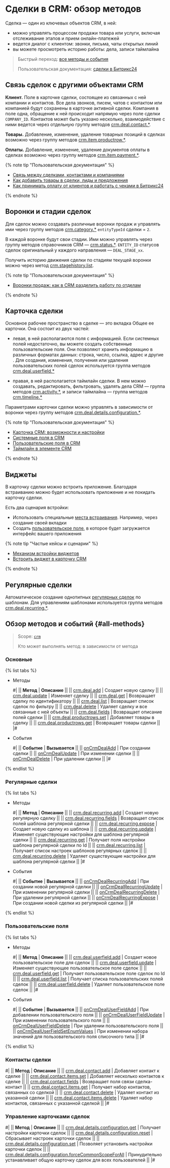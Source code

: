 # Сделки в CRM: обзор методов

Сделка — один из ключевых объектов CRM, в ней:

* можно управлять процессом продажи товара или услуги, включая отслеживание этапов и прием онлайн-платежей
* ведется диалог с клиентом: звонки, письма, чаты открытых линий 
* вы можете просмотреть историю работы: дела, записи таймлайна

> Быстрый переход: [все методы и события](#all-methods) 
> 
> Пользовательская документация: [сделки в Битрикс24](https://helpdesk.bitrix24.ru/open/5493461/) 

## Связь сделок  с другими объектами CRM

**Клиент.** Поле в карточке сделки, состоящее из связанных с ней компании и контактов. Все дела звонков, писем, чатов с контактом или компанией будут сохранены в карточке активной сделки. Компания в поле одна, обращение к ней происходит напрямую через поле сделки `COMPANY_ID`. Контактов может быть указано несколько, взаимодействие с ними ведется через отдельную группу методов [crm.deal.contact.*](./contacts/index.md).

**Товары.** Добавление, изменение, удаление товарных позиций в сделках возможно через группу методов [crm.item.productrow.*](../universal/product-rows/index.md).

**Оплаты.** Добавление, изменение, удаление документов оплаты в сделках возможно через группу методов [crm.item.payment.*](../universal/payment/index.md).  

{% note tip "Пользовательская документация" %}

- [Связь между сделками, контактами и компаниями](https://helpdesk.bitrix24.ru/open/2501159/)
- [Как добавить товары в сделки, лиды и предложения](https://helpdesk.bitrix24.ru/open/13216242/)
- [Как принимать оплату от клиентов и работать с чеками в Битрикс24](https://helpdesk.bitrix24.ru/open/18225080/)

{% endnote %}

## Воронки и стадии сделок

Для сделок можно создавать различные воронки продаж и управлять ими через группу методов [crm.category.*](../universal/category/index.md) `entityTypeId` сделки = `2`.

В каждой воронке будут свои стадии. Ими можно управлять  через группу методов справочников CRM — [crm.status.*](../status/index.md). `ENTITY_ID` статусов сделок оригинальный у каждого направления — `DEAL_STAGE_xx`. 

Получить историю движения сделки по стадиям текущей воронки можно через метод [crm.stagehistory.list](../crm-stage-history-list.md). 

{% note tip "Пользовательская документация" %}

- [Воронки продаж: как в CRM разделить работу по отделам](https://helpdesk.bitrix24.ru/open/20732764/)

{% endnote %}

## Карточка сделки

Основное рабочее пространство в сделке — это вкладка Общее ее карточки. Она состоит из двух частей:

* левая, в ней располагаются поля с информацией. Если системных полей недостаточно, вы можете создать собственные пользовательские поля. Они позволяют хранить информацию в различных форматах данных: строка, число, ссылка, адрес и другие . Для создания, изменения, получения или удаления пользовательских полей сделок используется группа методов [crm.deal.userfield.*](./user-defined-fields/index.md)

* правая, в ней располагается таймлайн сделки. В нем можно создавать, редактировать, фильтровать, удалять дела CRM — группа методов [crm.activity.*](../timeline/activities/index.md), и записи таймлайна — группа методов [crm.timeline.*](../timeline/index.md)

Параметрами карточки сделки можно управлять в зависимости от воронки через группу методов [crm.deal.details.configuration.*](./custom-form/index.md).

{% note tip "Пользовательская документация" %}

- [Карточка CRM: возможности и настройки](https://helpdesk.bitrix24.ru/open/22804914/)
- [Системные поля в CRM](https://helpdesk.bitrix24.ru/open/18478840/)
- [Пользовательские поля в CRM](https://helpdesk.bitrix24.ru/open/22048980/)
- [Таймлайн в элементе CRM](https://helpdesk.bitrix24.ru/open/16749348/)

{% endnote %}

## Виджеты

В карточку сделки можно встроить приложение. Благодаря встраиванию можно будет использовать  приложение и не покидать карточку сделки.

Есть два сценария встройки:

* Использовать специальные [места встраивания](../../widgets/crm/index.md). Например, через создание своей вкладки
* Создать [пользовательское поле](../../../tutorials/crm/crm-widgets/widget-as-field-in-lead-page.md), в которое будет загружается интерфейс вашего приложения

{% note tip "Частые кейсы и сценарии" %}

- [Механизм встройки виджетов](../../widgets/index.md)
- [Встроить виджет в карточку CRM](../../../tutorials/crm/crm-widgets/widget-as-detail-tab.md)

{% endnote %}

## Регулярные сделки

Автоматическое создание однотипных [регулярных сделок](https://helpdesk.bitrix24.ru/open/18453980/) по шаблонам. Для управлениям шаблонами используется группа методов [crm.deal.recurring.*](./recurring-deals/index.md).

## Обзор методов и событий {#all-methods}

> Scope: [`crm`](../../scopes/permissions.md)
> 
> Кто может выполнять метод: в зависимости от метода

### Основные

{% list tabs %}

- Методы

    #|
    || **Метод** | **Описание** ||
    || [crm.deal.add](./crm-deal-add.md) | Создает новую сделку ||
    || [crm.deal.update](./crm-deal-update.md) | Изменяет сделку ||
    || [crm.deal.get](./crm-deal-get.md) | Возвращает сделку по идентификатору ||
    || [crm.deal.list](./crm-deal-list.md) | Возвращает список сделок по фильтру ||
    || [crm.deal.delete](./crm-deal-delete.md) | Удаляет сделку и все связанные с ней объекты ||
    || [crm.deal.fields](./crm-deal-fields.md) | Возвращает описание полей сделки ||
    || [crm.deal.productrows.set](./crm-deal-productrows-set.md) | Добавляет товары в сделку ||
    || [crm.deal.productrows.get](./crm-deal-get.md) | Возвращает товары сделки ||
    |#

- События

    #|
    || **Событие** | **Вызывается** ||
    || [onCrmDealAdd](./events/on-crm-deal-add.md) | При создании сделки ||
    || [onCrmDealUpdate](./events/on-crm-deal-update.md) | При изменении сделки ||
    || [onCrmDealDelete](./events/on-crm-deal-delete.md) | При удалении сделки ||
    |#

{% endlist %}
  
### Регулярные сделки

{% list tabs %}

- Методы

    #|
    || **Метод** | **Описание** ||
    || [crm.deal.recurring.add](./recurring-deals/crm-deal-recurring-add.md) | Создает новую регулярную сделку ||
    || [crm.deal.recurring.fields](./recurring-deals/crm-deal-recurring-fields.md) | Возвращает список полей шаблона регулярной сделки ||
    || [crm.deal.recurring.expose](./recurring-deals/crm-deal-recurring-expose.md) | Создает новую сделку из шаблона ||
    || [crm.deal.recurring.update](./recurring-deals/crm-deal-recurring-update.md) | Изменяет существующие настройки для шаблона регулярной сделки ||
    || [crm.deal.recurring.get](./recurring-deals/crm-deal-recurring-get.md) | Получает поля настройки шаблона регулярной сделки по Id ||
    || [crm.deal.recurring.list](./recurring-deals/crm-deal-recurring-list.md) | Получает список настроек шаблонов регулярных сделок ||
    || [crm.deal.recurring.delete](./recurring-deals/crm-deal-recurring-delete.md) | Удаляет существующие настройки для шаблона регулярной сделки ||
    |#

- События

    #|
    || **Событие** | **Вызывается** ||
    || [onCrmDealRecurringAdd](./events/on-crm-deal-recurring-add.md) | При создании новой регулярной сделки ||
    || [onCrmDealRecurringUpdate](./events/on-crm-deal-recurring-update.md) | При изменении регулярной сделки ||
    || [onCrmDealRecurringDelete](./events/on-crm-deal-recurring-delete.md) | При удалении регулярной сделки ||
    || [onCrmDealRecurringExpose](./events/on-crm-deal-recurring-expose.md) | При создании новой сделки из регулярной сделки ||
    |#

{% endlist %}

### Пользовательские поля

{% list tabs %}

- Методы

    #|
    || **Метод** | **Описание** ||
    || [crm.deal.userfield.add](./user-defined-fields/crm-deal-userfield-add.md) | Создает новое пользовательское поле для сделок ||
    || [crm.deal.userfield.update](./user-defined-fields/crm-deal-userfield-update.md) | Изменяет существующее пользовательское поле сделок ||
    || [crm.deal.userfield.get](./user-defined-fields/crm-deal-userfield-get.md) | Получает пользовательское поле сделок по Id ||
    || [crm.deal.userfield.list](./user-defined-fields/crm-deal-userfield-list.md) | Получает списка пользовательских полей сделок ||
    || [crm.deal.userfield.delete](./user-defined-fields/crm-deal-userfield-delete.md) | Удаляет пользовательское поле сделок ||
    |#

- События

    #|
    || **Событие** | **Вызывается** ||
    || [onCrmDealUserFieldAdd](./events/on-crm-deal-user-field-add.md) | При добавлении пользовательского поля ||
    || [onCrmDealUserFieldUpdate](./events/on-crm-deal-user-field-update.md) | При изменении пользовательского поля ||
    || [onCrmDealUserFieldDelete](./events/on-crm-deal-user-field-delete.md) | При удалении пользовательского поля ||
    || [onCrmDealUserFieldSetEnumValues](./events/on-crm-deal-user-field-set-enum-values.md) | При изменении набора значений для пользовательского поля списочного типа ||
    |#

{% endlist %}

### Контакты сделки

#|
|| **Метод** | **Описание** ||
|| [crm.deal.contact.add](./contacts/crm-deal-contact-add.md) | Добавляет контакт к сделке ||
|| [crm.deal.contact.items.set](./contacts/crm-deal-contact-items-set.md) | Добавляет несколько контактов к сделке ||
|| [crm.deal.contact.fields](./contacts/crm-deal-contact-fields.md) | Возвращает поля связи сделка-контакт ||
|| [crm.deal.contact.items.get](./contacts/crm-deal-contact-items-get.md) | Получает набор контактов, связанных со сделкой ||
|| [crm.deal.contact.delete](./contacts/crm-deal-contact-delete.md) | Удаляет контакт из указанной сделки ||
|| [crm.deal.contact.items.delete](./contacts/crm-deal-contact-items-delete.md) | Удаляет набор контактов, связанных с указанной сделкой ||
|#

### Управление карточками сделок

#|
|| **Метод** | **Описание** ||
|| [crm.deal.details.configuration.get](./custom-form/crm-deal-details-configuration-get.md) | Получает настройки карточки сделок ||
|| [crm.deal.details.configuration.reset](./custom-form/crm-deal-details-configuration-reset.md) | Сбрасывает настроек карточки сделок ||
|| [crm.deal.details.configuration.set](./custom-form/crm-deal-details-configuration-set.md) | Позволяет установить настройки карточки сделок ||
|| [crm.deal.details.configuration.forceCommonScopeForAll](./custom-form/crm-deal-details-configuration-force-common-scope-for-all.md) | Принудительно устанавливает общую карточку сделок для всех пользователей ||
|#
